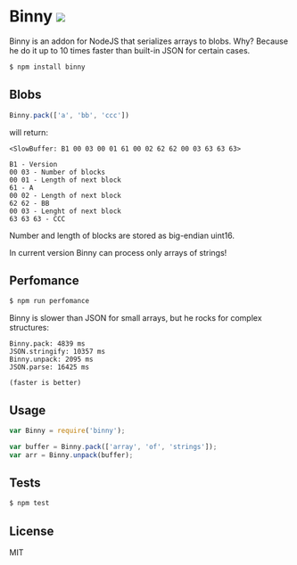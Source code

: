 Binny [![](https://travis-ci.org/x25/binny.png)](https://travis-ci.org/x25/binny)
=====

Binny is an addon for NodeJS that serializes arrays to blobs. Why? Because he do it up to 10 times faster than built-in JSON for certain cases.

```bash
$ npm install binny
```

## Blobs

```js
Binny.pack(['a', 'bb', 'ccc'])
```

will return:

```
<SlowBuffer: B1 00 03 00 01 61 00 02 62 62 00 03 63 63 63>

B1 - Version
00 03 - Number of blocks
00 01 - Length of next block
61 - A
00 02 - Length of next block
62 62 - BB
00 03 - Lenght of next block
63 63 63 - CCC
```

Number and length of blocks are stored as big-endian uint16.

In current version Binny can process only arrays of strings!

## Perfomance

```sh
$ npm run perfomance
```

Binny is slower than JSON for small arrays, but he rocks for complex structures:

```
Binny.pack: 4839 ms
JSON.stringify: 10357 ms
Binny.unpack: 2095 ms
JSON.parse: 16425 ms

(faster is better)
```

## Usage

```js
var Binny = require('binny');

var buffer = Binny.pack(['array', 'of', 'strings']);
var arr = Binny.unpack(buffer);
```

## Tests

```sh
$ npm test
```

## License
MIT
